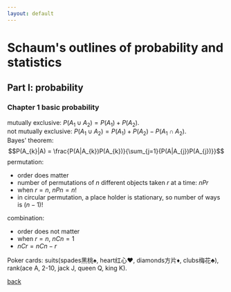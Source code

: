 ```yaml
---
layout: default
---
```

# Schaum's outlines of probability and statistics
## Part I: probability
### Chapter 1 basic probability
mutually exclusive: $P(A_{1}\cup A_{2})=P(A_{1})+P(A_{2})$. <br>
not mutually exclusive: $P(A_{1}\cup A_{2})=P(A_{1})+P(A_{2})-P(A_{1}\cap A_{2})$. <br>
Bayes' theorem: 
$$P(A_{k}|A) = \frac{P(A|A_{k})P(A_{k})}{\sum_{j=1}{P(A|A_{j})P(A_{j})}}$$
permutation:
- order does matter
- number of permutations of *n* different objects taken *r* at a time: $nPr$
- when $r=n$, $nPn=n!$
- in circular permutation, a place holder is stationary, so number of ways is $(n-1)!$

combination:
- order does not matter
- when $r=n$, $nCn=1$
- $nCr = nCn-r$

Poker cards: suits(spades黑桃♠, heart红心♥, diamonds方片♦, clubs梅花♣), rank(ace A, 2-10, jack J, queen Q, king K).<br>




[back](../)
